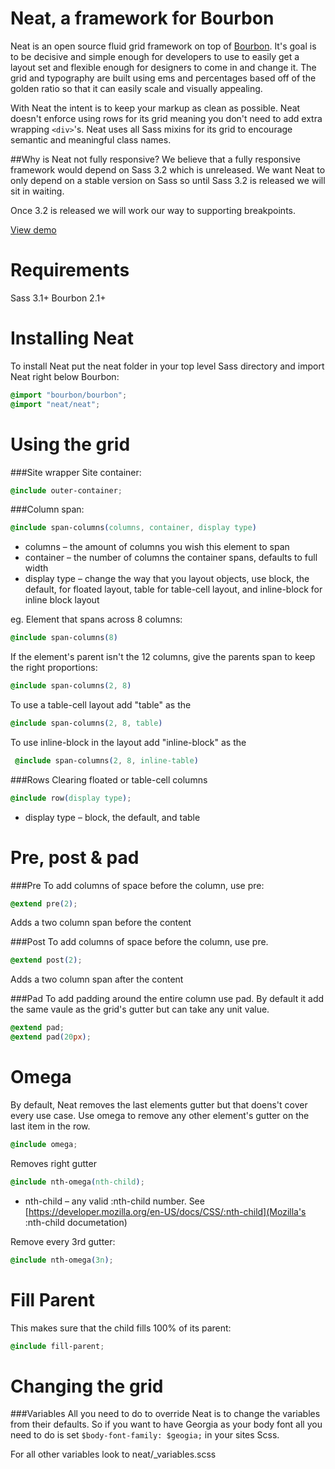 Neat, a framework for Bourbon
================

Neat is an open source fluid grid framework on top of [Bourbon](http://thoughtbot.com/bourbon). It's goal is to be decisive and simple enough for developers to use to easily get a layout set and flexible enough for designers to come in and change it. The grid and typography are built using ems and percentages based off of the golden ratio so that it can easily scale and visually appealing.

With Neat the intent is to keep your markup as clean as possible. Neat doesn't enforce using rows for its grid meaning you don't need to add extra wrapping `<div>`'s. Neat uses all Sass mixins for its grid to encourage semantic and meaningful class names.

##Why is Neat not fully responsive?
We believe that a fully responsive framework would depend on Sass 3.2 which is unreleased. We want Neat to only depend on a stable version on Sass so until Sass 3.2 is released we will sit in waiting.

Once 3.2 is released we will work our way to supporting breakpoints.

[View demo]()

Requirements
===
Sass 3.1+
Bourbon 2.1+

Installing Neat
===
To install Neat put the neat folder in your top level Sass directory and import Neat right below Bourbon:

```css
@import "bourbon/bourbon";
@import "neat/neat";
```

Using the grid
===
###Site wrapper
Site container:
```css
@include outer-container;
```

###Column span:
``` css
@include span-columns(columns, container, display type) 
```
* columns – the amount of columns you wish this element to span
* container – the number of columns the container spans, defaults to full width
* display type – change the way that you layout objects, use block, the default, for floated layout, table for table-cell layout, and inline-block for inline block layout

eg. Element that spans across 8 columns:
```css
@include span-columns(8)
```

If the element's parent isn't the 12 columns, give the parents span to keep the right proportions:
```css
@include span-columns(2, 8)
```

To use a table-cell layout add "table" as the
```css
@include span-columns(2, 8, table)
```

To use inline-block in the layout add "inline-block" as the
```css
 @include span-columns(2, 8, inline-table)
```

###Rows
Clearing floated or table-cell columns
```css
@include row(display type);
```

* display type – block, the default, and table

Pre, post & pad
===
###Pre
To add columns of space before the column, use pre:
```css
@extend pre(2);
```
Adds a two column span before the content

###Post
To add columns of space before the column, use pre.
```css
@extend post(2);
```
Adds a two column span after the content

###Pad
To add padding around the entire column use pad. By default it add the same vaule as the grid's gutter but can take any unit value.

```css
@extend pad;
@extend pad(20px);
```

Omega
===
By default, Neat removes the last elements gutter but that doens't cover every use case. Use omega to remove any other element's gutter on the last item in the row.

```css
@include omega;
```
Removes right gutter

```css
@include nth-omega(nth-child);
```
* nth-child – any valid :nth-child number. See [https://developer.mozilla.org/en-US/docs/CSS/:nth-child](Mozilla's :nth-child documetation)

Remove every 3rd gutter:
```css
@include nth-omega(3n);
```

Fill Parent
===
This makes sure that the child fills 100% of its parent:
```css
@include fill-parent;
```

Changing the grid
===

###Variables
All you need to do to override Neat is to change the variables from their defaults. So if you want to have Georgia as your body font all you need to do is set `$body-font-family: $geogia;` in your sites Scss.

For all other variables look to neat/_variables.scss
